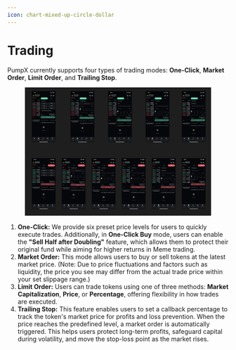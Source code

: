 ```yaml
---
icon: chart-mixed-up-circle-dollar
---
```


# Trading

PumpX currently supports four types of trading modes: **One-Click**, **Market Order**, **Limit Order**, and **Trailing Stop**.

<figure><img src=".gitbook/assets/image (3) (1).png" alt=""><figcaption></figcaption></figure>

1. **One-Click:** We provide six preset price levels for users to quickly execute trades. Additionally, in **One-Click Buy** mode, users can enable the **"Sell Half after Doubling"** feature, which allows them to protect their original fund while aiming for higher returns in Meme trading.
2. **Market Order:** This mode allows users to buy or sell tokens at the latest market price. (Note: Due to price fluctuations and factors such as liquidity, the price you see may differ from the actual trade price within your set slippage range.)
3. **Limit Order:** Users can trade tokens using one of three methods: **Market Capitalization**, **Price**, or **Percentage**, offering flexibility in how trades are executed.
4. **Trailing Stop:** This feature enables users to set a callback percentage to track the token's market price for profits and loss prevention. When the price reaches the predefined level, a market order is automatically triggered. This helps users protect long-term profits, safeguard capital during volatility, and move the stop-loss point as the market rises.
